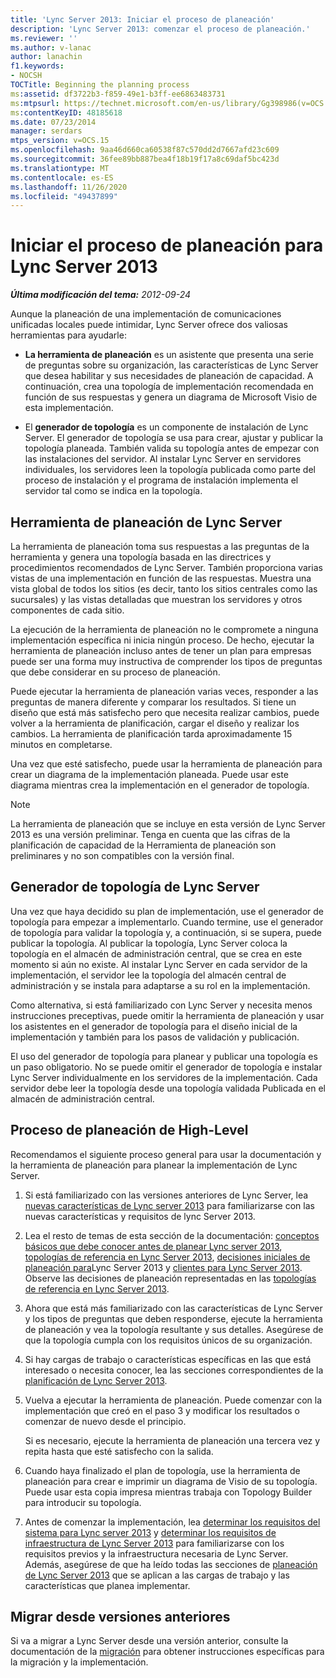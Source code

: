 ```yaml
---
title: 'Lync Server 2013: Iniciar el proceso de planeación'
description: 'Lync Server 2013: comenzar el proceso de planeación.'
ms.reviewer: ''
ms.author: v-lanac
author: lanachin
f1.keywords:
- NOCSH
TOCTitle: Beginning the planning process
ms:assetid: df3722b3-f859-49e1-b3ff-ee6863483731
ms:mtpsurl: https://technet.microsoft.com/en-us/library/Gg398986(v=OCS.15)
ms:contentKeyID: 48185618
ms.date: 07/23/2014
manager: serdars
mtps_version: v=OCS.15
ms.openlocfilehash: 9aa46d660ca60538f87c570dd2d7667afd23c609
ms.sourcegitcommit: 36fee89bb887bea4f18b19f17a8c69daf5bc423d
ms.translationtype: MT
ms.contentlocale: es-ES
ms.lasthandoff: 11/26/2020
ms.locfileid: "49437899"
---
```

# <a name="beginning-the-planning-process-for-lync-server-2013"></a>Iniciar el proceso de planeación para Lync Server 2013

<div data-xmlns="http://www.w3.org/1999/xhtml">

<div class="topic" data-xmlns="http://www.w3.org/1999/xhtml" data-msxsl="urn:schemas-microsoft-com:xslt" data-cs="https://msdn.microsoft.com/">

<div data-asp="https://msdn2.microsoft.com/asp">



</div>

<div id="mainSection">

<div id="mainBody">

<span> </span>

_**Última modificación del tema:** 2012-09-24_

Aunque la planeación de una implementación de comunicaciones unificadas locales puede intimidar, Lync Server ofrece dos valiosas herramientas para ayudarle:

  - **La herramienta de planeación** es un asistente que presenta una serie de preguntas sobre su organización, las características de Lync Server que desea habilitar y sus necesidades de planeación de capacidad. A continuación, crea una topología de implementación recomendada en función de sus respuestas y genera un diagrama de Microsoft Visio de esta implementación.

  - El **generador de topología** es un componente de instalación de Lync Server. El generador de topología se usa para crear, ajustar y publicar la topología planeada. También valida su topología antes de empezar con las instalaciones del servidor. Al instalar Lync Server en servidores individuales, los servidores leen la topología publicada como parte del proceso de instalación y el programa de instalación implementa el servidor tal como se indica en la topología.

<div>

## <a name="lync-server-planning-tool"></a>Herramienta de planeación de Lync Server

La herramienta de planeación toma sus respuestas a las preguntas de la herramienta y genera una topología basada en las directrices y procedimientos recomendados de Lync Server. También proporciona varias vistas de una implementación en función de las respuestas. Muestra una vista global de todos los sitios (es decir, tanto los sitios centrales como las sucursales) y las vistas detalladas que muestran los servidores y otros componentes de cada sitio.

La ejecución de la herramienta de planeación no le compromete a ninguna implementación específica ni inicia ningún proceso. De hecho, ejecutar la herramienta de planeación incluso antes de tener un plan para empresas puede ser una forma muy instructiva de comprender los tipos de preguntas que debe considerar en su proceso de planeación.

Puede ejecutar la herramienta de planeación varias veces, responder a las preguntas de manera diferente y comparar los resultados. Si tiene un diseño que está más satisfecho pero que necesita realizar cambios, puede volver a la herramienta de planificación, cargar el diseño y realizar los cambios. La herramienta de planificación tarda aproximadamente 15 minutos en completarse.

Una vez que esté satisfecho, puede usar la herramienta de planeación para crear un diagrama de la implementación planeada. Puede usar este diagrama mientras crea la implementación en el generador de topología.

<div>


> [!NOTE]  
> La herramienta de planeación que se incluye en esta versión de Lync Server 2013 es una versión preliminar. Tenga en cuenta que las cifras de la planificación de capacidad de la Herramienta de planeación son preliminares y no son compatibles con la versión final.



</div>

</div>

<div>

## <a name="lync-server-topology-builder"></a>Generador de topología de Lync Server

Una vez que haya decidido su plan de implementación, use el generador de topología para empezar a implementarlo. Cuando termine, use el generador de topología para validar la topología y, a continuación, si se supera, puede publicar la topología. Al publicar la topología, Lync Server coloca la topología en el almacén de administración central, que se crea en este momento si aún no existe. Al instalar Lync Server en cada servidor de la implementación, el servidor lee la topología del almacén central de administración y se instala para adaptarse a su rol en la implementación.

Como alternativa, si está familiarizado con Lync Server y necesita menos instrucciones preceptivas, puede omitir la herramienta de planeación y usar los asistentes en el generador de topología para el diseño inicial de la implementación y también para los pasos de validación y publicación.

El uso del generador de topología para planear y publicar una topología es un paso obligatorio. No se puede omitir el generador de topología e instalar Lync Server individualmente en los servidores de la implementación. Cada servidor debe leer la topología desde una topología validada Publicada en el almacén de administración central.

</div>

<div>

## <a name="high-level-planning-process"></a>Proceso de planeación de High-Level

Recomendamos el siguiente proceso general para usar la documentación y la herramienta de planeación para planear la implementación de Lync Server.

1.  Si está familiarizado con las versiones anteriores de Lync Server, lea [nuevas características de Lync server 2013](lync-server-2013-new-features.md) para familiarizarse con las nuevas características y requisitos de lync Server 2013.

2.  Lea el resto de temas de esta sección de la documentación: [conceptos básicos que debe conocer antes de planear Lync server 2013](lync-server-2013-topology-basics-you-must-know-before-planning.md), [topologías de referencia en Lync Server 2013](lync-server-2013-reference-topologies.md), [decisiones iniciales de planeación para](lync-server-2013-initial-planning-decisions.md)Lync Server 2013 y [clientes para Lync Server 2013](lync-server-2013-clients.md). Observe las decisiones de planeación representadas en las [topologías de referencia en Lync Server 2013](lync-server-2013-reference-topologies.md).

3.  Ahora que está más familiarizado con las características de Lync Server y los tipos de preguntas que deben responderse, ejecute la herramienta de planeación y vea la topología resultante y sus detalles. Asegúrese de que la topología cumpla con los requisitos únicos de su organización.

4.  Si hay cargas de trabajo o características específicas en las que está interesado o necesita conocer, lea las secciones correspondientes de la [planificación de Lync Server 2013](lync-server-2013-planning.md).

5.  Vuelva a ejecutar la herramienta de planeación. Puede comenzar con la implementación que creó en el paso 3 y modificar los resultados o comenzar de nuevo desde el principio.
    
    Si es necesario, ejecute la herramienta de planeación una tercera vez y repita hasta que esté satisfecho con la salida.

6.  Cuando haya finalizado el plan de topología, use la herramienta de planeación para crear e imprimir un diagrama de Visio de su topología. Puede usar esta copia impresa mientras trabaja con Topology Builder para introducir su topología.

7.  Antes de comenzar la implementación, lea [determinar los requisitos del sistema para Lync server 2013](lync-server-2013-determining-your-system-requirements.md) y [determinar los requisitos de infraestructura de Lync Server 2013](lync-server-2013-determining-your-infrastructure-requirements.md) para familiarizarse con los requisitos previos y la infraestructura necesaria de Lync Server. Además, asegúrese de que ha leído todas las secciones de [planeación de Lync Server 2013](lync-server-2013-planning.md) que se aplican a las cargas de trabajo y las características que planea implementar.

</div>

<div>

## <a name="migrating-from-previous-versions"></a>Migrar desde versiones anteriores

Si va a migrar a Lync Server desde una versión anterior, consulte la documentación de la [migración](migration.md) para obtener instrucciones específicas para la migración y la implementación.

</div>

</div>

<span> </span>

</div>

</div>

</div>

